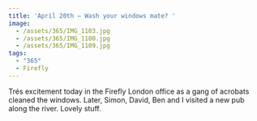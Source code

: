 ```yaml
---
title: 'April 20th — Wash your windows mate? '
image:
  - /assets/365/IMG_1103.jpg
  - /assets/365/IMG_1100.jpg
  - /assets/365/IMG_1109.jpg
tags:
  - "365"
  - Firefly
---
```

Trés excitement today in the Firefly London office as a gang of acrobats cleaned the windows. Later, Simon, David, Ben and I visited a new pub along the river. Lovely stuff.